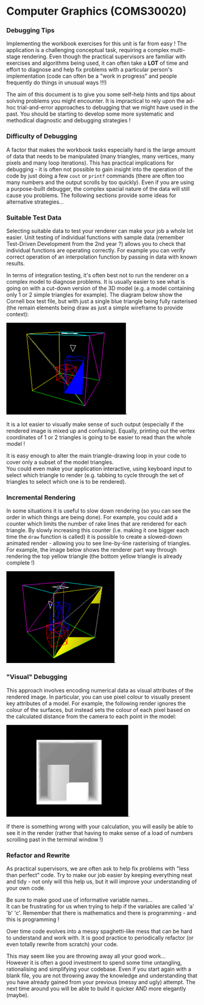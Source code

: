 # Computer Graphics (COMS30020)

### Debugging Tips
Implementing the workbook exercises for this unit is far from easy ! The application is a challenging conceptual task,
requiring a complex multi-stage rendering. Even though the practical supervisors are familiar with exercises
and algorithms being used, it can often take a **LOT** of time and effort to diagnose and help fix problems
with a particular person's implementation (code can often be a "work in progress" and people frequently
do things in unusual ways !!!)

The aim of this document is to give you some self-help hints and tips about solving problems you might encounter.
It is impractical to rely upon the ad-hoc trial-and-error approaches to debugging that we might have used in the past.
You should be starting to develop some more systematic and methodical diagnostic and debugging strategies !  

### Difficulty of Debugging
A factor that makes the workbook tasks especially hard is the large amount of data that needs to be manipulated
(many triangles, many vertices, many pixels and many loop iterations). This has practical implications for debugging -
it is often not possible to gain insight into the operation of the code by just doing a few `cout` or `printf` commands
(there are often too many numbers and the output scrolls by too quickly). Even if you are using a purpose-built debugger,
the complex spacial nature of the data will still cause you problems.
The following sections provide some ideas for alternative strategies...  

### Suitable Test Data
Selecting suitable data to test your renderer can make your job a whole lot easier. Unit testing of individual functions
with sample data (remember Test-Driven Development from the 2nd year ?) allows you to check that individual functions
are operating correctly. For example you can verify correct operation of an interpolation function by passing in
data with known results.  

In terms of integration testing, it's often best not to run the renderer on a complex model to diagnose problems.
It is usually easier to see what is going on with a cut-down version of the 3D model (e.g. a model containing only
1 or 2 simple triangles for example). The diagram below show the Cornell box test file, but with just a single blue
triangle being fully rasterised (the remain elements being draw as just a simple wireframe to provide context):  

<img src="single-triangle.png" height="240px">.

It is a lot easier to visually make sense of such output (especially if the rendered image is mixed up and confusing).
Equally, printing out the vertex coordinates of 1 or 2 triangles is going to be easier to read than the whole model !

It is easy enough to alter the main triangle-drawing loop in your code to cover only a subset of the model triangles.  
You could even make your application interactive, using keyboard input to select which triangle to render
(e.g. tabbing to cycle through the set of triangles to select which one is to be rendered).

### Incremental Rendering

In some situations it is useful to slow down rendering (so you can see the order in which things are being done).
For example, you could add a counter which limits the number of rake lines that are rendered for each triangle.
By slowly increasing this counter (i.e. making it one bigger each time the `draw` function is called) it is
possible to create a slowed-down animated render - allowing you to see line-by-line rasterising of triangles.
For example, the image below shows the renderer part way through rendering the top yellow triangle
(the bottom yellow triangle is already complete !)

<img src="part-raked.png" height="240px">.

### "Visual" Debugging
This approach involves encoding numerical data as visual attributes of the rendered image. In particular,
you can use pixel colour to visually present key attributes of a model. For example, the following render ignores
the colour of the surfaces, but instead sets the colour of each pixel based on the calculated distance from
the camera to each point in the model:  

<img src="depth.jpg" height="240px">.

If there is something wrong with your calculation, you will easily be able to see it in the render
(rather that having to make sense of a load of numbers scrolling past in the terminal window !)

### Refactor and Rewrite
As practical supervisors, we are often ask to help fix problems with "less than perfect" code.
Try to make our job easier by keeping everything neat and tidy - not only will this help us,
but it will improve your understanding of your own code.

Be sure to make good use of informative variable names...  
It can be frustrating for us when trying to help if the variables are called 'a' 'b' 'c'.
Remember that there is mathematics and there is programming - and this is programming !  

Over time code evolves into a messy spaghetti-like mess that can be hard to understand and work with.
It is good practice to periodically refactor (or even totally rewrite from scratch) your code.

This may seem like you are throwing away all your good work...  
However it is often a good investment to spend some time untangling, rationalising and simplifying your codebase.
Even if you start again with a blank file, you are not throwing away the knowledge and understanding
that you have already gained from your previous (messy and ugly) attempt. The next time around you will
be able to build it quicker AND more elegantly (maybe).
